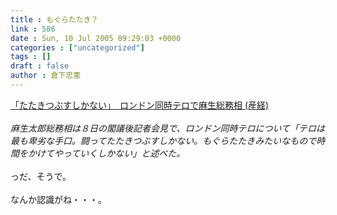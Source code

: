 ```yaml
---
title : もぐらたたき？
link : 586
date : Sun, 10 Jul 2005 09:29:03 +0000
categories : ["uncategorized"]
tags : []
draft : false
author : 倉下忠憲
---
```


<A HREF="http://www.sankei.co.jp/news/050708/sei036.htm" TARGET="_blank">「たたきつぶすしかない」　ロンドン同時テロで麻生総務相 (産経)</A><BR><BR><I>麻生太郎総務相は８日の閣議後記者会見で、ロンドン同時テロについて「テロは最も卑劣な手口。闘ってたたきつぶすしかない。もぐらたたきみたいなもので時間をかけてやっていくしかない」と述べた。</I><BR><BR>っだ、そうで。<BR><BR>なんか認識がね・・・。<br><br>
